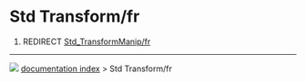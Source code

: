 # Std Transform/fr
1.  REDIRECT [Std\_TransformManip/fr](Std_TransformManip/fr.md)



---
![](images/Right_arrow.png) [documentation index](../README.md) > Std Transform/fr
